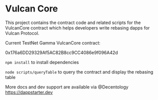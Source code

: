 # Vulcan Core

This project contains the contract code and related scripts for the VulcanCore contract which helps developers write rebasing dapps for Vulcan Protocol.

Current TestNet Gamma VulcanCore contract:

0x176a6DD29329Af5AC82B8cc9CC4086e9f096A42d

`npm install` to install dependencies

`node scripts/queryTable` to query the contract and display the rebasing table

More docs and dev support are available via @Decentology https://dappstarter.dev



